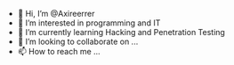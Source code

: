 - 👋 Hi, I’m @Axireerrer
- 👀 I’m interested in programming and IT
- 🌱 I’m currently learning Hacking and Penetration Testing
- 💞️ I’m looking to collaborate on ...
- 📫 How to reach me ...

<!---
Axireerrer/Axireerrer is a ✨ special ✨ repository because its `README.md` (this file) appears on your GitHub profile.
You can click the Preview link to take a look at your changes.
--->
